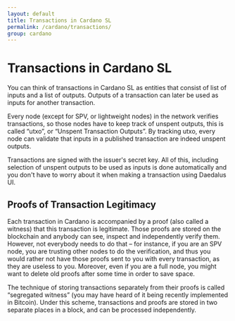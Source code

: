 ```yaml
---
layout: default
title: Transactions in Cardano SL
permalink: /cardano/transactions/
group: cardano
---
```

# Transactions in Cardano SL

[//]: # (<2017-02-21>)

You can think of transactions in Cardano SL as entities that consist of
list of inputs and a list of outputs. Outputs of a transaction can later
be used as inputs for another transaction.

Every node (except for SPV, or lightweight nodes) in the network
verifies transactions, so those nodes have to keep track of unspent
outputs, this is called “utxo”, or “Unspent Transaction Outputs”. By
tracking utxo, every node can validate that inputs in a published
transaction are indeed unspent outputs.

Transactions are signed with the issuer's secret key. All of this,
including selection of unspent outputs to be used as inputs is done
automatically and you don't have to worry about it when making a
transaction using Daedalus UI.

## Proofs of Transaction Legitimacy

Each transaction in Cardano is accompanied by a proof (also called a
witness) that this transaction is legitimate. Those proofs are stored on
the blockchain and anybody can see, inspect and independently verify
them. However, not everybody needs to do that – for instance, if you are
an SPV node, you are trusting other nodes to do the verification, and
thus you would rather not have those proofs sent to you with every
transaction, as they are useless to you. Moreover, even if you are a
full node, you might want to delete old proofs after some time in order
to save space.

The technique of storing transactions separately from their proofs is
called “segregated witness” (you may have heard of it being recently
implemented in Bitcoin). Under this scheme, transactions and proofs are
stored in two separate places in a block, and can be processed
independently.
